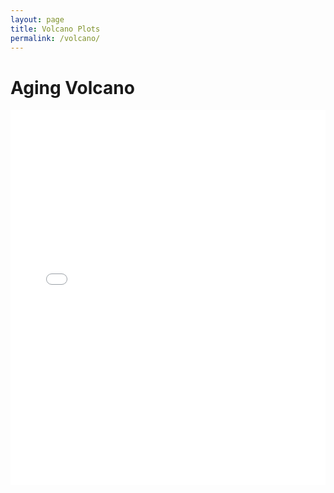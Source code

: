 ```yaml
---
layout: page
title: Volcano Plots
permalink: /volcano/
---
```


# Aging Volcano

<iframe src="{{ site.baseurl }}/plots/aging_volcano.html"
    style="max-width = 100%"
    sandbox="allow-same-origin allow-scripts"
    width="100%"
    height="600"
    scrolling="no"
    seamless="seamless"
    frameborder="0">
</iframe>
